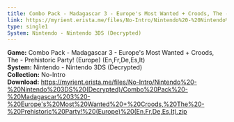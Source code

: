```yaml
---
title: Combo Pack - Madagascar 3 - Europe's Most Wanted + Croods, The - Prehistoric Party! (Europe) (En,Fr,De,Es,It)
link: https://myrient.erista.me/files/No-Intro/Nintendo%20-%20Nintendo%203DS%20(Decrypted)/Combo%20Pack%20-%20Madagascar%203%20-%20Europe's%20Most%20Wanted%20+%20Croods,%20The%20-%20Prehistoric%20Party!%20(Europe)%20(En,Fr,De,Es,It).zip
type: single1
System: Nintendo - Nintendo 3DS (Decrypted)
---
```

<b>Game:</b> Combo Pack - Madagascar 3 - Europe's Most Wanted + Croods, The - Prehistoric Party! (Europe) (En,Fr,De,Es,It)<br>
<b>System:</b> Nintendo - Nintendo 3DS (Decrypted)<br>
<b>Collection:</b> No-Intro<br>
<b>Download:</b> https://myrient.erista.me/files/No-Intro/Nintendo%20-%20Nintendo%203DS%20(Decrypted)/Combo%20Pack%20-%20Madagascar%203%20-%20Europe's%20Most%20Wanted%20+%20Croods,%20The%20-%20Prehistoric%20Party!%20(Europe)%20(En,Fr,De,Es,It).zip